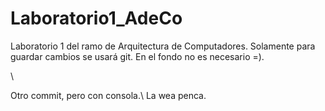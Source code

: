 # Laboratorio1_AdeCo
Laboratorio 1 del ramo de Arquitectura de Computadores.
Solamente para guardar cambios se usará git.
En el fondo no es necesario =).

\\

Otro commit, pero con consola.\\
La wea penca.